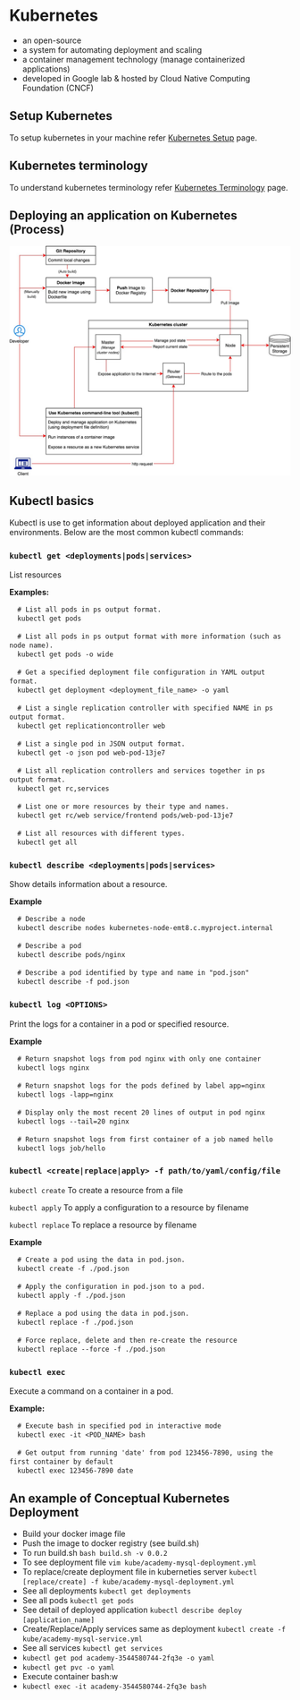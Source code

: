 # Kubernetes 
- an open-source
- a system for automating deployment and scaling
- a container management technology (manage containerized applications)
- developed in Google lab & hosted by Cloud Native Computing Foundation (CNCF)

## Setup Kubernetes
To setup kubernetes in your machine refer [Kubernetes
Setup](./kubernetes-setup.md) page.

## Kubernetes terminology
To understand kubernetes terminology refer [Kubernetes
Terminology](./kubernetes-setup.md#user-content-terminology) page.

## Deploying an application on Kubernetes (Process)
<img src='./images/deploy_on_kubernetes.jpg' alt='Deploy a containerized weba
application on Kubernetes'>

## Kubectl basics
Kubectl is use to get information about deployed application and their environments.
Below are the most common kubectl commands:

### `kubectl get <deployments|pods|services>`
List resources

**Examples:**
```
  # List all pods in ps output format.
  kubectl get pods

  # List all pods in ps output format with more information (such as node name).
  kubectl get pods -o wide

  # Get a specified deployment file configuration in YAML output format.
  kubectl get deployment <deployment_file_name> -o yaml

  # List a single replication controller with specified NAME in ps output format.
  kubectl get replicationcontroller web

  # List a single pod in JSON output format.
  kubectl get -o json pod web-pod-13je7

  # List all replication controllers and services together in ps output format.
  kubectl get rc,services

  # List one or more resources by their type and names.
  kubectl get rc/web service/frontend pods/web-pod-13je7

  # List all resources with different types.
  kubectl get all
```

### `kubectl describe <deployments|pods|services>`
Show details information about a resource.

**Example**
```
  # Describe a node
  kubectl describe nodes kubernetes-node-emt8.c.myproject.internal

  # Describe a pod
  kubectl describe pods/nginx

  # Describe a pod identified by type and name in "pod.json"
  kubectl describe -f pod.json
```

### `kubectl log <OPTIONS>`
Print the logs for a container in a pod or specified resource. 

**Example**
```
  # Return snapshot logs from pod nginx with only one container
  kubectl logs nginx

  # Return snapshot logs for the pods defined by label app=nginx
  kubectl logs -lapp=nginx

  # Display only the most recent 20 lines of output in pod nginx
  kubectl logs --tail=20 nginx

  # Return snapshot logs from first container of a job named hello
  kubectl logs job/hello
```

### `kubectl <create|replace|apply> -f path/to/yaml/config/file`
`kubectl create` To create a resource from a file

`kubectl apply` To apply a configuration to a resource by filename

`kubectl replace` To replace a resource by filename

**Example**
```
  # Create a pod using the data in pod.json.
  kubectl create -f ./pod.json

  # Apply the configuration in pod.json to a pod.
  kubectl apply -f ./pod.json

  # Replace a pod using the data in pod.json.
  kubectl replace -f ./pod.json

  # Force replace, delete and then re-create the resource
  kubectl replace --force -f ./pod.json
```  

### `kubectl exec`
Execute a command on a container in a pod.

**Example:**
```
  # Execute bash in specified pod in interactive mode
  kubectl exec -it <POD_NAME> bash

  # Get output from running 'date' from pod 123456-7890, using the first container by default
  kubectl exec 123456-7890 date
```

## An example of Conceptual Kubernetes Deployment

- Build your docker image file
- Push the image to docker registry (see build.sh)
- To run build.sh `bash build.sh -v 0.0.2`
- To see deployment file `vim kube/academy-mysql-deployment.yml`
- To replace/create deployment file in kuberneties server `kubectl
  [replace/create] -f kube/academy-mysql-deployment.yml`
- See all deployments `kubectl get deployments`
- See all pods `kubectl get pods`
- See detail of deployed application `kubectl describe deploy [application_name]`
- Create/Replace/Apply services same as deployment `kubectl create -f
  kube/academy-mysql-service.yml`
- See all services `kubectl get services`
- `kubectl get pod academy-3544580744-2fq3e -o yaml`
- `kubectl get pvc -o yaml`
- Execute container bash:w
- `kubectl exec -it academy-3544580744-2fq3e bash`
 

